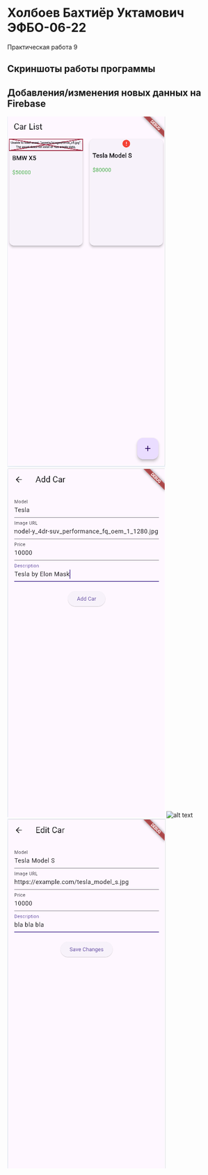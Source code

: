 # Холбоев Бахтиёр Уктамович ЭФБО-06-22

Практическая работа 9

## Скриншоты работы программы
## Добавления/изменения новых данных на Firebase
![alt text](<lab_8_1.png>)
![alt text](<lab_8_2.png>)
![alt text](<lab_8_3.png>)
![alt text](<lab_9_1.png>)
